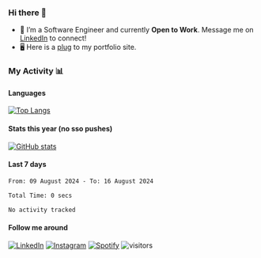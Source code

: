 ### Hi there 👋

- 🔭 I’m a Software Engineer and currently **Open to Work**. Message me on [LinkedIn](https://www.linkedin.com/in/aidan-draper) to connect!
- 🖥️ Here is a [plug](https://aidandraper.com) to my portfolio site.

### My Activity 📊

<!--
![Wwakatime stats](https://github-readme-stats-taupe-two.vercel.app/api/wakatime?username=adraper2&hide_title=true&hide_border=true&langs_count=5&bg_color=00000000&text_color=777)
-->
#### Languages
[![Top Langs](https://github-readme-stats.vercel.app/api/top-langs/?username=adraper2&layout=compact&hide=tex,cuda,html,css&langs_count=8&locale=en&theme=dark#gh-dark-mode-only)](https://github.com/adraper2/adraper2)&nbsp;&nbsp;&nbsp;&nbsp;&nbsp;&nbsp;&nbsp;

#### Stats this year (no sso pushes)
[![GitHub stats](https://github-readme-stats.vercel.app/api?username=adraper2&show_icons=true&count_private=true&locale=en&custom_title=2022%20GitHub%20Stats&theme=dark#gh-dark-mode-only)](https://github.com/adraper2/adraper2#gh-dark-mode-only)
#### Last 7 days
<!--START_SECTION:waka-->

```txt
From: 09 August 2024 - To: 16 August 2024

Total Time: 0 secs

No activity tracked
```

<!--END_SECTION:waka-->

#### Follow me around
<a href="https://www.linkedin.com/in/aidan-draper" target="_blank"><img src="https://img.shields.io/badge/LinkedIn-%230077B5.svg?&style=flat-square&logo=linkedin&logoColor=white" alt="LinkedIn"></a>
<a href="https://www.instagram.com/adraper19" target="_blank"><img src="https://img.shields.io/badge/Instagram-%23E4405F.svg?&style=flat-square&logo=instagram&logoColor=white" alt="Instagram"></a>
<a href="https://open.spotify.com/user/adraper19" target="_blank"><img src="https://img.shields.io/badge/Spotify-%231ED760.svg?&style=flat-square&logo=spotify&logoColor=white" alt="Spotify"></a>
![visitors](https://visitor-badge.glitch.me/badge?page_id=adraper2/adraper2)
